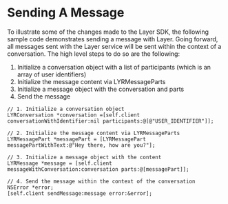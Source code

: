 # Sending A Message

To illustrate some of the changes made to the Layer SDK, the following sample code demonstrates sending a message with Layer. Going forward, all messages sent with the Layer service will be sent within the context of a conversation. The high level steps to do so are the following:

  1. Initialize a conversation object with a list of participants (which is an array of user identifiers)
  2. Initialize the message content via LYRMessageParts
  3. Initialize a message object with the conversation and parts
  4. Send the message

```
// 1. Initialize a conversation object
LYRConversation *conversation =[self.client conversationWithIdentifier:nil participants:@[@"USER_IDENTIFIER"]];

// 2. Initialize the message content via LYRMessageParts
LYRMessagePart *messagePart = [LYRMessagePart messagePartWithText:@"Hey there, how are you?"];

// 3. Initialize a message object with the content
LYRMessage *message = [self.client messageWithConversation:conversation parts:@[messagePart]];

// 4. Send the message within the context of the conversation
NSError *error;
[self.client sendMessage:message error:&error];
```
